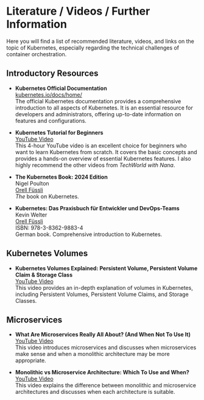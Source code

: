 # Literature / Videos / Further Information

Here you will find a list of recommended literature, videos, and links on the topic of Kubernetes, especially regarding the technical challenges of container orchestration.

## Introductory Resources

- **Kubernetes Official Documentation**  
  [kubernetes.io/docs/home/](https://kubernetes.io/docs/home/)  
   The official Kubernetes documentation provides a comprehensive introduction to all aspects of Kubernetes. It is an essential resource for developers and administrators, offering up-to-date information on features and configurations.

- **Kubernetes Tutorial for Beginners**  
  [YouTube Video](https://www.youtube.com/watch?v=X48VuDVv0do)  
  This 4-hour YouTube video is an excellent choice for beginners who want to learn Kubernetes from scratch. It covers the basic concepts and provides a hands-on overview of essential Kubernetes features. I also highly recommend the other videos from _TechWorld with Nana_.

- **The Kubernetes Book: 2024 Edition**  
  Nigel Poulton  
  [Orell Füssli](https://www.orellfuessli.ch/shop/home/artikeldetails/A1069152104)  
  _The_ book on Kubernetes.

- **Kubernetes: Das Praxisbuch für Entwickler und DevOps-Teams**  
  Kevin Welter  
  [Orell Füssli](https://www.orellfuessli.ch/shop/home/artikeldetails/A1070829528)  
  ISBN: 978-3-8362-9883-4  
  German book. Comprehensive introduction to Kubernetes. 
    
    
## Kubernetes Volumes 

- **Kubernetes Volumes Explained: Persistent Volume, Persistent Volume Claim & Storage Class**  
  [YouTube Video](https://www.youtube.com/watch?v=0swOh5C3OVM)  
  This video provides an in-depth explanation of volumes in Kubernetes, including Persistent Volumes, Persistent Volume Claims, and Storage Classes. 


## Microservices

- **What Are Microservices Really All About? (And When Not To Use It)**  
  [YouTube Video](https://www.youtube.com/watch?v=lTAcCNbJ7KE)  
  This video introduces microservices and discusses when microservices make sense and when a monolithic architecture may be more appropriate.

- **Monolithic vs Microservice Architecture: Which To Use and When?**  
  [YouTube Video](https://www.youtube.com/watch?v=NdeTGlZ__Do)  
  This video explains the difference between monolithic and microservice architectures and discusses when each architecture is suitable.
